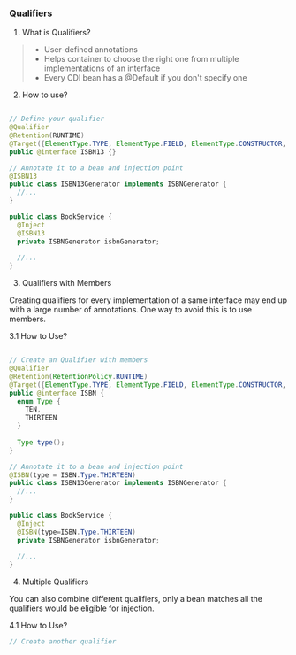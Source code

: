 ### Qualifiers

1. What is Qualifiers?
> - User-defined annotations 
> - Helps container to choose the right one from multiple implementations of an interface
> - Every CDI bean has a @Default if you don't specify one

2. How to use?
```java

// Define your qualifier
@Qualifier
@Retention(RUNTIME)
@Target({ElementType.TYPE, ElementType.FIELD, ElementType.CONSTRUCTOR, ElementType.PARAMETER})
public @interface ISBN13 {}

// Annotate it to a bean and injection point
@ISBN13
public class ISBN13Generator implements ISBNGenerator {
  //...
}

public class BookService {
  @Inject
  @ISBN13
  private ISBNGenerator isbnGenerator;
  
  //...
}

```
3. Qualifiers with Members

Creating qualifiers for every implementation of a same interface may end up with a large number of
annotations. One way to avoid this is to use members.

3.1 How to Use?

```java

// Create an Qualifier with members
@Qualifier
@Retention(RetentionPolicy.RUNTIME)
@Target({ElementType.TYPE, ElementType.FIELD, ElementType.CONSTRUCTOR, ElementType.PARAMETER})
public @interface ISBN {
  enum Type {
    TEN,
    THIRTEEN
  }
  
  Type type();
}

// Annotate it to a bean and injection point
@ISBN(type = ISBN.Type.THIRTEEN)
public class ISBN13Generator implements ISBNGenerator {
  //...
}

public class BookService {
  @Inject
  @ISBN(type=ISBN.Type.THIRTEEN)
  private ISBNGenerator isbnGenerator;
  
  //...
}
```

4. Multiple Qualifiers

You can also combine different qualifiers, only a bean matches all the qualifiers would be eligible
for injection.

4.1 How to Use?

```java
// Create another qualifier

```

